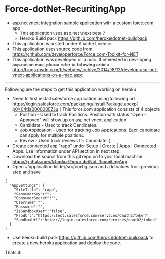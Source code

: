 # Force-dotNet-RecuritingApp
* asp.net vnext integration sample application with a custom force.com app 
  * This application uses asp.net vnext beta 7
  * Heroku Build pack https://github.com/heroku/dotnet-buildpack
* This application is posted under Apache License.
* This application uses source code from https://github.com/developerforce/Force.com-Toolkit-for-NET
* This application was developed on a mac. If interested in developing asp.net on mac, please refer to following article
  http://blogs.msdn.com/b/webdev/archive/2014/08/12/develop-asp-net-vnext-applications-on-a-mac.aspx

--------------------------------------------------------------------------------------

Following are the steps to get this application working on heroku

* Need to first install salesforce application using following url 
  https://login.salesforce.com/packaging/installPackage.apexp?p0=04t1a000000EZ6u
(
  This force.com application consists of 4 objects
  * Position - Used to track Positions. Position with status "Open - Approved" will show up on asp.net vnext application
  * Candidate - Used to track Candidates. 
  * Job Application - Used for tracking Job Applications. Each candidate can apply for multiple positions.
  * Review - Used track reviews for Candidate.
)
* Create connected app "rapp" under Setup | Create | Apps | Connected Apps. Use information under API section in next step. 
* Download the source from this git repo on to your local machine
  https://github.com/fahadaz/Force-dotNet-RecuritingApp
* Open ~/applicaltion folder/src/config.json and add values from previous step and save
```  
{
  "AppSettings": {
    "SiteTitle": "rapp",
    "ConsumerKey":"",
    "ConsumerSecret":"",
    "Username":"",
    "Password":"",    
    "IsSandboxUser":"false",
    "ProdUrl":"https://test.salesforce.com/services/oauth2/token",
    "SandboxUrl":"https://login.salesforce.com/services/oauth2/token"
  }
}
```
* Use heroku build pack https://github.com/heroku/dotnet-buildpack to create a new heroku application and deploy the code.

Thats it!
